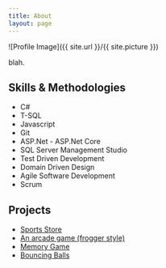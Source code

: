```yaml
---
title: About
layout: page
---
```

![Profile Image]({{ site.url }}/{{ site.picture }})

<p>blah.</p>

<h2>Skills & Methodologies</h2>

<ul class="skill-list">
	<li>C#</li>
	<li>T-SQL</li>
	<li>Javascript</li>		
	<li>Git</li>
	<li>ASP.Net - ASP.Net Core</li>
	<li>SQL Server Management Studio</li>
	<li>Test Driven Development</li>
	<li>Domain Driven Design</li>
	<li>Agile Software Development</li>
	<li>Scrum</li>
</ul>

<h2>Projects</h2>

<ul>
	<li><a href="https://github.com/Vasilisdm/SportsStore">Sports Store</a></li>
	<li><a href="https://github.com/Vasilisdm/arcadeGame">An arcade game (frogger style)</a></li>
	<li><a href="https://github.com/Vasilisdm/memoryGame">Memory Game</a></li>
	<li><a href="https://github.com/Vasilisdm/bouncingBalls">Bouncing Balls</a></li>
</ul>
